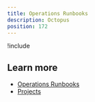 ```yaml
---
title: Operations Runbooks
description: Octopus 
position: 172
---
```


!include <operations-runbooks>

## Learn more

- [Operations Runbooks](/docs/operations-runbooks/index.md)
- [Projects](/docs/projects/index.md)
